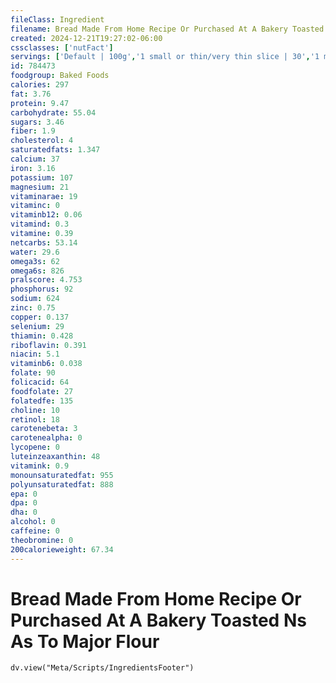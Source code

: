 ```yaml
---
fileClass: Ingredient
filename: Bread Made From Home Recipe Or Purchased At A Bakery Toasted Ns As To Major Flour
created: 2024-12-21T19:27:02-06:00
cssclasses: ['nutFact']
servings: ['Default | 100g','1 small or thin/very thin slice | 30','1 medium or regular slice | 40','1 large or thick slice | 50','1 slice, crust not eaten | 18','1 cubic inch | 4']
id: 784473
foodgroup: Baked Foods
calories: 297
fat: 3.76
protein: 9.47
carbohydrate: 55.04
sugars: 3.46
fiber: 1.9
cholesterol: 4
saturatedfats: 1.347
calcium: 37
iron: 3.16
potassium: 107
magnesium: 21
vitaminarae: 19
vitaminc: 0
vitaminb12: 0.06
vitamind: 0.3
vitamine: 0.39
netcarbs: 53.14
water: 29.6
omega3s: 62
omega6s: 826
pralscore: 4.753
phosphorus: 92
sodium: 624
zinc: 0.75
copper: 0.137
selenium: 29
thiamin: 0.428
riboflavin: 0.391
niacin: 5.1
vitaminb6: 0.038
folate: 90
folicacid: 64
foodfolate: 27
folatedfe: 135
choline: 10
retinol: 18
carotenebeta: 3
carotenealpha: 0
lycopene: 0
luteinzeaxanthin: 48
vitamink: 0.9
monounsaturatedfat: 955
polyunsaturatedfat: 888
epa: 0
dpa: 0
dha: 0
alcohol: 0
caffeine: 0
theobromine: 0
200calorieweight: 67.34
---
```


# Bread Made From Home Recipe Or Purchased At A Bakery Toasted Ns As To Major Flour

```dataviewjs
dv.view("Meta/Scripts/IngredientsFooter")
```